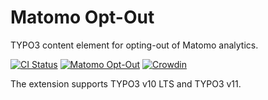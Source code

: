 # Matomo Opt-Out

TYPO3 content element for opting-out of Matomo analytics.

[![CI Status](https://github.com/brotkrueml/typo3-matomo-optout/workflows/CI/badge.svg?branch=master)](https://github.com/brotkrueml/typo3-matomo-optout/actions?query=workflow%3ACI)
[![Matomo Opt-Out](https://img.shields.io/endpoint?url=https://dashboard.cypress.io/badge/simple/he8zah/master&style=flat&logo=cypress)](https://dashboard.cypress.io/projects/he8zah/runs)
[![Crowdin](https://badges.crowdin.net/typo3-extension-matomooptout/localized.svg)](https://crowdin.com/project/typo3-extension-matomooptout)

The extension supports TYPO3 v10 LTS and TYPO3 v11.
